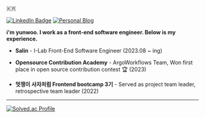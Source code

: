 
🇰🇷

[![LinkedIn Badge](http://img.shields.io/badge/-LinkedIn-0072b1?style=flat&logo=linkedin&link=https://www.linkedin.com/in/yunwoo-yu-65095b263)](https://www.linkedin.com/in/yunwoo-yu-65095b263)
[![Personal Blog](http://img.shields.io/badge/-Personal_Blog-b59ff5?style=flat&logo=Next.js&link=https://ycow-dev.com)](https://ycow-dev.com)

**i'm yunwoo. I work as a front-end software engineer. Below is my experience.**

- **Salin** - I-Lab Front-End Software Engineer (2023.08 ~ ing)

- **Opensource Contribution Academy** - ArgoWorkflows Team, Won first place in open source contribution contest 🏆 (2023)

- **멋쟁이 사자처럼 Frontend bootcamp 3기** - Served as project team leader, retrospective team leader (2022)

---
 
[![Solved.ac Profile](http://mazassumnida.wtf/api/v2/generate_badge?boj=skypnal12)](https://solved.ac/skypnal12)
